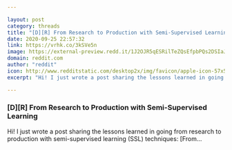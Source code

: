 ```yaml
---

layout: post
category: threads
title: "[D][R] From Research to Production with Semi-Supervised Learning"
date: 2020-09-25 22:57:32
link: https://vrhk.co/3kSVe5n
image: https://external-preview.redd.it/1J2OJR5qESRilTeZQsEfpbPQs2DSIaJtNmRXkjXne3I.jpg?width=1200&height=628.272251309&auto=webp&crop=1200:628.272251309,smart&s=0096e22a1f0601609944516507fadd9c84b40b36
domain: reddit.com
author: "reddit"
icon: http://www.redditstatic.com/desktop2x/img/favicon/apple-icon-57x57.png
excerpt: "Hi! I just wrote a post sharing the lessons learned in going from research to production with semi-supervised learning (SSL) techniques: [From..."

---
```


### [D][R] From Research to Production with Semi-Supervised Learning

Hi! I just wrote a post sharing the lessons learned in going from research to production with semi-supervised learning (SSL) techniques: [From...